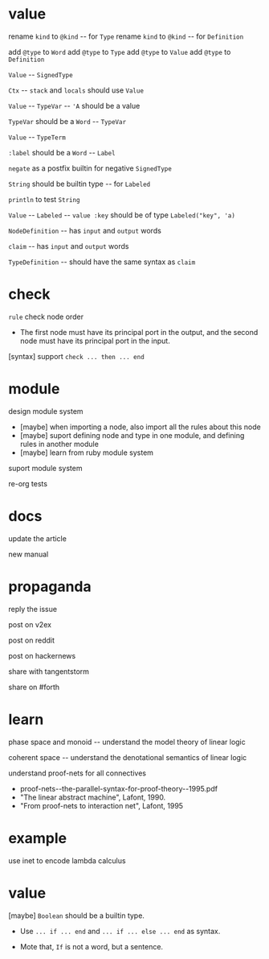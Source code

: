 # value

rename `kind` to `@kind` -- for `Type`
rename `kind` to `@kind` -- for `Definition`

add `@type` to `Word`
add `@type` to `Type`
add `@type` to `Value`
add `@type` to `Definition`

`Value` -- `SignedType`

`Ctx` -- `stack` and `locals` should use `Value`

`Value` -- `TypeVar` -- `'A` should be a value

`TypeVar` should be a `Word` -- `TypeVar`

`Value` -- `TypeTerm`

`:label` should be a `Word` -- `Label`

`negate` as a postfix builtin for negative `SignedType`

`String` should be builtin type -- for `Labeled`

`println` to test `String`

`Value` -- `Labeled` -- `value :key` should be of type `Labeled("key", 'a)`

`NodeDefinition` -- has `input` and `output` words

`claim` -- has `input` and `output` words

`TypeDefinition` -- should have the same syntax as `claim`

# check

`rule` check node order

- The first node must have its principal port in the output,
  and the second node must have its principal port in the input.

[syntax] support `check ... then ... end`

# module

design module system

- [maybe] when importing a node, also import all the rules about this node
- [maybe] suport defining node and type in one module, and defining rules in another module
- [maybe] learn from ruby module system

suport module system

re-org tests

# docs

update the article

new manual

# propaganda

reply the issue

post on v2ex

post on reddit

post on hackernews

share with tangentstorm

share on #forth

# learn

phase space and monoid -- understand the model theory of linear logic

coherent space -- understand the denotational semantics of linear logic

understand proof-nets for all connectives

- proof-nets--the-parallel-syntax-for-proof-theory--1995.pdf
- "The linear abstract machine", Lafont, 1990.
- "From proof-nets to interaction net", Lafont, 1995

# example

use inet to encode lambda calculus

# value

[maybe] `Boolean` should be a builtin type.

- Use `... if ... end` and `... if ... else ... end` as syntax.

- Mote that, `If` is not a word, but a sentence.
